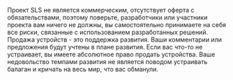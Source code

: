 Проект SLS  не является коммерческим, отсутствует оферта с обязательствами, поэтому поверьте, разработчики или участники проекта вам ничего не должны, вы самостоятельно принимаете на себя все риски, связанные с использованием разработанных решений.  Продажа устройств - это поддержка развития. Ваши комментарии или предложения будут учтены в плане развития. Если вас что-то  не устраивает, вы имеете абсолютное право продать устройства. Ваше недовольство темпами развития  не является поводом устраивать балаган и кричать на весь мир, что вас обманули.
